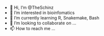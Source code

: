 - 👋 Hi, I’m @TheSchinz
- 👀 I’m interested in bioinfomatics
- 🌱 I’m currently learning R, Snakemake, Bash
- 💞️ I’m looking to collaborate on ...
- 📫 How to reach me ...

<!---
TheSchinz/TheSchinz is a ✨ special ✨ repository because its `README.md` (this file) appears on your GitHub profile.
You can click the Preview link to take a look at your changes.
--->
